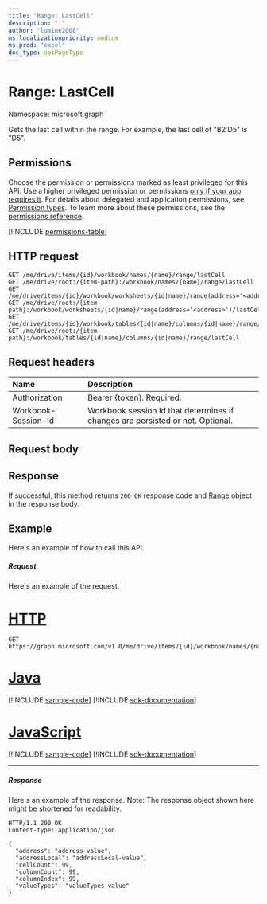 ```yaml
---
title: "Range: LastCell"
description: "."
author: "lumine2008"
ms.localizationpriority: medium
ms.prod: "excel"
doc_type: apiPageType
---
```


# Range: LastCell

Namespace: microsoft.graph

Gets the last cell within the range. For example, the last cell of "B2:D5" is "D5".
## Permissions
Choose the permission or permissions marked as least privileged for this API. Use a higher privileged permission or permissions [only if your app requires it](/graph/permissions-overview#best-practices-for-using-microsoft-graph-permissions). For details about delegated and application permissions, see [Permission types](/graph/permissions-overview#permission-types). To learn more about these permissions, see the [permissions reference](/graph/permissions-reference).

<!-- { "blockType": "permissions", "name": "range_lastcell" } -->
[!INCLUDE [permissions-table](../includes/permissions/range-lastcell-permissions.md)]

## HTTP request

<!-- { "blockType": "ignored" } -->
```http
GET /me/drive/items/{id}/workbook/names/{name}/range/lastCell
GET /me/drive/root:/{item-path}:/workbook/names/{name}/range/lastCell
GET /me/drive/items/{id}/workbook/worksheets/{id|name}/range(address='<address>')/lastCell
GET /me/drive/root:/{item-path}:/workbook/worksheets/{id|name}/range(address='<address>')/lastCell
GET /me/drive/items/{id}/workbook/tables/{id|name}/columns/{id|name}/range/lastCell
GET /me/drive/root:/{item-path}:/workbook/tables/{id|name}/columns/{id|name}/range/lastCell

```
## Request headers
| Name       | Description|
|:---------------|:----------|
| Authorization  | Bearer {token}. Required. |
| Workbook-Session-Id  | Workbook session Id that determines if changes are persisted or not. Optional.|

## Request body

## Response

If successful, this method returns `200 OK` response code and [Range](../resources/range.md) object in the response body.

## Example
Here's an example of how to call this API.
##### Request
Here's an example of the request.

# [HTTP](#tab/http)
<!--{
  "blockType": "request",
  "isComposable": true,
  "name": "range_lastcell"
}-->
```msgraph-interactive
GET https://graph.microsoft.com/v1.0/me/drive/items/{id}/workbook/names/{name}/range/lastCell
```

# [Java](#tab/java)
[!INCLUDE [sample-code](../includes/snippets/java/range-lastcell-java-snippets.md)]
[!INCLUDE [sdk-documentation](../includes/snippets/snippets-sdk-documentation-link.md)]

# [JavaScript](#tab/javascript)
[!INCLUDE [sample-code](../includes/snippets/javascript/range-lastcell-javascript-snippets.md)]
[!INCLUDE [sdk-documentation](../includes/snippets/snippets-sdk-documentation-link.md)]

---

##### Response
Here's an example of the response. Note: The response object shown here might be shortened for readability.
<!-- {
  "blockType": "response",
  "truncated": true,
  "@odata.type": "microsoft.graph.workbookRange"
} -->
```http
HTTP/1.1 200 OK
Content-type: application/json

{
  "address": "address-value",
  "addressLocal": "addressLocal-value",
  "cellCount": 99,
  "columnCount": 99,
  "columnIndex": 99,
  "valueTypes": "valueTypes-value"
}
```

<!-- uuid: 8fcb5dbc-d5aa-4681-8e31-b001d5168d79
2015-10-25 14:57:30 UTC -->
<!-- {
  "type": "#page.annotation",
  "description": "Range: LastCell",
  "keywords": "",
  "section": "documentation",
  "tocPath": "",
  "suppressions": [
  ]
}-->

